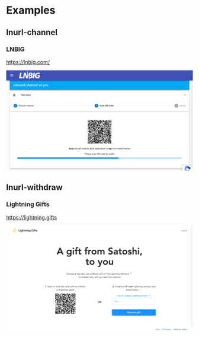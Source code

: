 # Examples

## lnurl-channel

### LNBIG
https://lnbig.com/

![LNBIG](media/lnbig.png)


## lnurl-withdraw

### Lightning Gifts
https://lightning.gifts

![Lightning Gifts](media/lightningGifts.png)